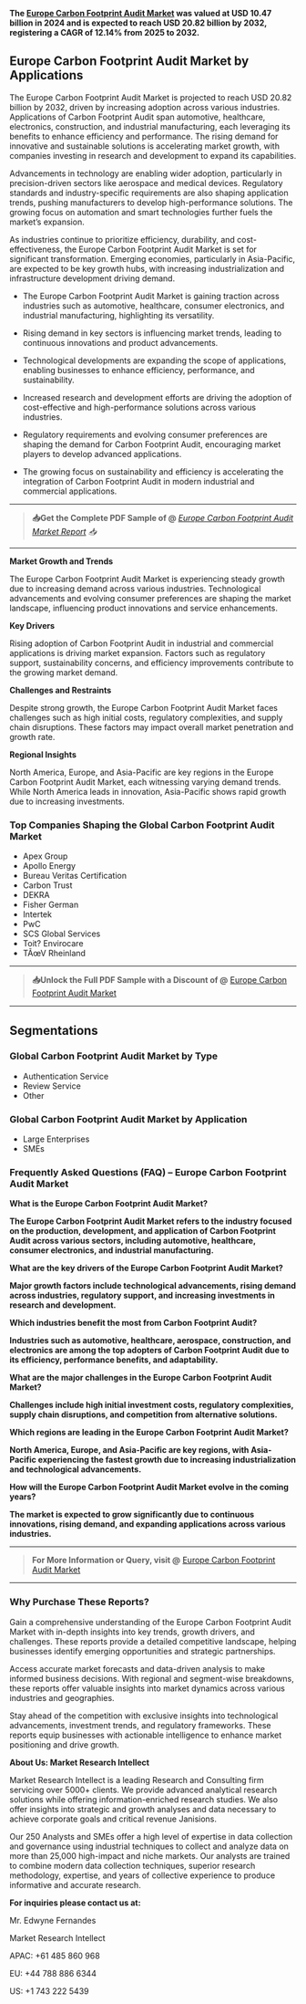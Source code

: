 <p><strong>The <a href="https://www.marketresearchintellect.com/download-sample/?rid=1038035&amp;utm_source=Pulse-April-Europe&amp;utm_medium=852">Europe Carbon Footprint Audit Market</a> was valued at USD 10.47 billion in 2024 and is expected to reach USD 20.82 billion by 2032, registering a CAGR of 12.14% from 2025 to 2032.</strong></p><h2>Europe Carbon Footprint Audit Market by Applications&nbsp;</h2><p><p>The Europe Carbon Footprint Audit Market is projected to reach USD 20.82 billion by 2032, driven by increasing adoption across various industries. Applications of Carbon Footprint Audit span automotive, healthcare, electronics, construction, and industrial manufacturing, each leveraging its benefits to enhance efficiency and performance. The rising demand for innovative and sustainable solutions is accelerating market growth, with companies investing in research and development to expand its capabilities.</p><p>Advancements in technology are enabling wider adoption, particularly in precision-driven sectors like aerospace and medical devices. Regulatory standards and industry-specific requirements are also shaping application trends, pushing manufacturers to develop high-performance solutions. The growing focus on automation and smart technologies further fuels the market&rsquo;s expansion.</p><p>As industries continue to prioritize efficiency, durability, and cost-effectiveness, the Europe Carbon Footprint Audit Market is set for significant transformation. Emerging economies, particularly in Asia-Pacific, are expected to be key growth hubs, with increasing industrialization and infrastructure development driving demand.</p></p><ul><li><p>The Europe Carbon Footprint Audit Market is gaining traction across industries such as automotive, healthcare, consumer electronics, and industrial manufacturing, highlighting its versatility.</p></li><li><p>Rising demand in key sectors is influencing market trends, leading to continuous innovations and product advancements.</p></li><li><p>Technological developments are expanding the scope of applications, enabling businesses to enhance efficiency, performance, and sustainability.</p></li><li><p>Increased research and development efforts are driving the adoption of cost-effective and high-performance solutions across various industries.</p></li><li><p>Regulatory requirements and evolving consumer preferences are shaping the demand for Carbon Footprint Audit, encouraging market players to develop advanced applications.</p></li><li><p>The growing focus on sustainability and efficiency is accelerating the integration of Carbon Footprint Audit in modern industrial and commercial applications.</p></li></ul><hr /><blockquote><p><strong><span class="font-[700]">📥Get the Complete PDF Sample of @ </span></strong><em><span class="font-[700]"><a href="https://www.marketresearchintellect.com/download-sample/?rid=1038035&amp;utm_source=Pulse-April-Europe&amp;utm_medium=852" target="_blank" data-tracking-control-name="article-ssr-frontend-pulse_little-text-block" data-tracking-will-navigate="" data-test-link="">Europe Carbon Footprint Audit Market Report</a>&nbsp;📥</span></em></p></blockquote><hr /><p class="" data-start="77" data-end="360"><strong data-start="77" data-end="105">Market Growth and Trends</strong></p><p class="" data-start="77" data-end="360">The Europe Carbon Footprint Audit Market is experiencing steady growth due to increasing demand across various industries. Technological advancements and evolving consumer preferences are shaping the market landscape, influencing product innovations and service enhancements.</p><p class="" data-start="362" data-end="606"><strong data-start="362" data-end="377">Key Drivers</strong></p><p class="" data-start="362" data-end="606">Rising adoption of Carbon Footprint Audit in industrial and commercial applications is driving market expansion. Factors such as regulatory support, sustainability concerns, and efficiency improvements contribute to the growing market demand.</p><p class="" data-start="608" data-end="849"><strong data-start="608" data-end="637">Challenges and Restraints</strong></p><p class="" data-start="608" data-end="849">Despite strong growth, the Europe Carbon Footprint Audit Market faces challenges such as high initial costs, regulatory complexities, and supply chain disruptions. These factors may impact overall market penetration and growth rate.</p><p class="" data-start="851" data-end="1095"><strong data-start="851" data-end="872">Regional Insights</strong></p><p class="" data-start="851" data-end="1095">North America, Europe, and Asia-Pacific are key regions in the Europe Carbon Footprint Audit Market, each witnessing varying demand trends. While North America leads in innovation, Asia-Pacific shows rapid growth due to increasing investments.</p><p><h3>Top Companies Shaping the Global Carbon Footprint Audit Market </h3><ul><li>Apex Group</li><li>Apollo Energy</li><li>Bureau Veritas Certification</li><li>Carbon Trust</li><li>DEKRA</li><li>Fisher German</li><li>Intertek</li><li>PwC</li><li>SCS Global Services</li><li>Toit? Envirocare</li><li>TÃœV Rheinland</li></ul></p><hr /><blockquote><p><strong>📥Unlock the Full PDF Sample with a Discount of @</strong> <a href="https://www.marketresearchintellect.com/ask-for-discount/?rid=1038035&amp;utm_source=Pulse-April-Europe&amp;utm_medium=852">Europe Carbon Footprint Audit Market</a></p></blockquote><hr /><p><h2>Segmentations</h2><h3>Global Carbon Footprint Audit Market by Type</h3><ul><li>Authentication Service</li><li>Review Service</li><li>Other</li></ul><h3>Global Carbon Footprint Audit Market by Application</h3><ul><li>Large Enterprises</li><li>SMEs</li></ul></p><h3><strong>Frequently Asked Questions (FAQ) &ndash; Europe Carbon Footprint Audit Market</strong></h3><p><strong>What is the Europe Carbon Footprint Audit Market?</strong></p><p><strong>The Europe Carbon Footprint Audit Market refers to the industry focused on the production, development, and application of Carbon Footprint Audit across various sectors, including automotive, healthcare, consumer electronics, and industrial manufacturing.</strong></p><p><strong>What are the key drivers of the Europe Carbon Footprint Audit Market?</strong></p><p><strong>Major growth factors include technological advancements, rising demand across industries, regulatory support, and increasing investments in research and development.</strong></p><p><strong>Which industries benefit the most from Carbon Footprint Audit?</strong></p><p><strong>Industries such as automotive, healthcare, aerospace, construction, and electronics are among the top adopters of Carbon Footprint Audit due to its efficiency, performance benefits, and adaptability.</strong></p><p><strong>What are the major challenges in the Europe Carbon Footprint Audit Market?</strong></p><p><strong>Challenges include high initial investment costs, regulatory complexities, supply chain disruptions, and competition from alternative solutions.</strong></p><p><strong>Which regions are leading in the Europe Carbon Footprint Audit Market?</strong></p><p><strong>North America, Europe, and Asia-Pacific are key regions, with Asia-Pacific experiencing the fastest growth due to increasing industrialization and technological advancements.</strong></p><p><strong>How will the Europe Carbon Footprint Audit Market evolve in the coming years?</strong></p><p><strong>The market is expected to grow significantly due to continuous innovations, rising demand, and expanding applications across various industries.</strong></p><hr /><blockquote><p><span class="font-[700]"><strong>For More Information or Query, visit&nbsp;@</strong>&nbsp;</span><span class="font-[700]"><a href="https://www.marketresearchintellect.com/product/carbon-footprint-audit-market/?utm_source=Linkedin&utm_medium=852" target="_blank" data-tracking-control-name="article-ssr-frontend-pulse_little-text-block" data-tracking-will-navigate="" data-test-link="">Europe Carbon Footprint Audit Market</a></span></p></blockquote><hr /><h3><strong data-start="0" data-end="31">Why Purchase These Reports?</strong></h3><p class="" data-start="35" data-end="297">Gain a comprehensive understanding of the Europe Carbon Footprint Audit Market with in-depth insights into key trends, growth drivers, and challenges. These reports provide a detailed competitive landscape, helping businesses identify emerging opportunities and strategic partnerships.</p><p class="" data-start="299" data-end="540">Access accurate market forecasts and data-driven analysis to make informed business decisions. With regional and segment-wise breakdowns, these reports offer valuable insights into market dynamics across various industries and geographies.</p><p class="" data-start="542" data-end="784">Stay ahead of the competition with exclusive insights into technological advancements, investment trends, and regulatory frameworks. These reports equip businesses with actionable intelligence to enhance market positioning and drive growth.</p><p><strong><span class="font-[700]">About Us: Market Research Intellect</span></strong></p><p><span class="">Market Research Intellect is a leading Research and Consulting firm servicing over 5000+ clients. We provide advanced analytical research solutions while offering information-enriched research studies.&nbsp;</span>We also offer insights into strategic and growth analyses and data necessary to achieve corporate goals and critical revenue Janisions.</p><p><span class="">Our 250 Analysts and SMEs offer a high level of expertise in data collection and governance using industrial techniques to collect and analyze data on more than 25,000 high-impact and niche markets. Our analysts are trained to combine modern data collection techniques, superior research methodology, expertise, and years of collective experience to produce informative and accurate research.</span></p><p><strong>For inquiries please contact us at:</strong></p><p>Mr. Edwyne Fernandes</p><p>Market Research Intellect</p><p>APAC: +61 485 860 968</p><p>EU: +44 788 886 6344</p><p>US: +1 743 222 5439</p>